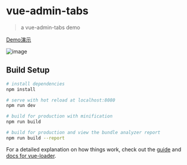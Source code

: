 # vue-admin-tabs

> a vue-admin-tabs demo

 [Demo演示](https://demo.ithinkyou.cc/vue-admin-tabs)

 ![image](https://demo.ithinkyou.cc/vue-admin-tabs/vue-admin-tabs.png)

## Build Setup

``` bash
# install dependencies
npm install

# serve with hot reload at localhost:8080
npm run dev

# build for production with minification
npm run build

# build for production and view the bundle analyzer report
npm run build --report
```

For a detailed explanation on how things work, check out the [guide](http://vuejs-templates.github.io/webpack/) and [docs for vue-loader](http://vuejs.github.io/vue-loader).
